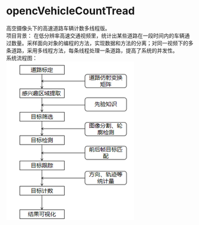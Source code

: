 # opencVehicleCountTread
高空摄像头下的高速道路车辆计数多线程版。  
项目背景：
在低分辨率高速交通视频里，统计出某些道路在一段时间内的车辆通过数量。采样面向对象的编程的方法，实现数据和方法的分离；对同一视频下的多条道路，采用多线程方法，每条线程处理一条道路，提高了系统的并发性。  
系统流程图：  
![Image text](https://github.com/nmxnql/opencVehicleCountThread/blob/master/imgs/%E6%B5%81%E7%A8%8B%E5%9B%BE.png)  

